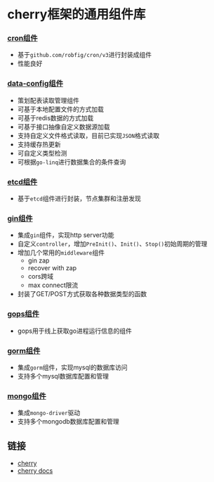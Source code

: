 # cherry框架的通用组件库

### [cron组件](./cron/)

- 基于`github.com/robfig/cron/v3`进行封装成组件
- 性能良好

### [data-config组件](./data-config/)

- 策划配表读取管理组件
- 可基于本地配置文件的方式加载
- 可基于redis数据的方式加载
- 可基于接口抽像自定义数据源加载
- 支持自定义文件格式读取，目前已实现`JSON`格式读取
- 支持缓存热更新
- 可自定义类型检测
- 可根据`go-linq`进行数据集合的条件查询

### [etcd组件](./etcd/)

- 基于`etcd`组件进行封装，节点集群和注册发现

### [gin组件](./gin/)

- 集成`gin`组件，实现http server功能
- 自定义`controller`，增加`PreInit()`、`Init()`、`Stop()`初始周期的管理
- 增加几个常用的`middleware`组件
  - gin zap
  - recover with zap
  - cors跨域
  - max connect限流
- 封装了GET/POST方式获取各种数据类型的函数

### [gops组件](./gops/)

- gops用于线上获取go进程运行信息的组件

### [gorm组件](./gorm/)

- 集成`gorm`组件，实现mysql的数据库访问
- 支持多个mysql数据库配置和管理

### [mongo组件](./mongo/)

- 集成`mongo-driver`驱动
- 支持多个mongodb数据库配置和管理

## 链接

- [cherry](https://github.com/cherry-game/cherry)
- [cherry docs](https://cherry-game.github.io)
